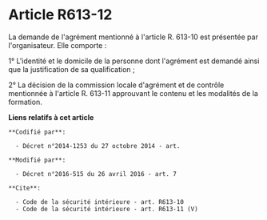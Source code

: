 # Article R613-12

La demande de l'agrément mentionné à l'article R. 613-10 est présentée par l'organisateur. Elle comporte : 

1° L'identité et le domicile de la personne dont l'agrément est demandé ainsi que la justification de sa qualification ; 

2° La décision de la commission  locale d'agrément et de contrôle mentionnée à l'article R. 613-11 approuvant le contenu et
les modalités de la formation.

**Liens relatifs à cet article**

	**Codifié par**:

	  - Décret n°2014-1253 du 27 octobre 2014 - art.

	**Modifié par**:

	  - Décret n°2016-515 du 26 avril 2016 - art. 7

	**Cite**:

	  - Code de la sécurité intérieure - art. R613-10
	  - Code de la sécurité intérieure - art. R613-11 (V)
